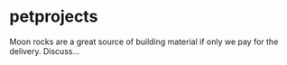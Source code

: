 # petprojects
Moon rocks are a great source of building material if only we pay for the delivery.  Discuss... 
